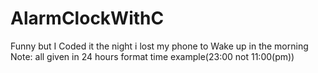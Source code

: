 # AlarmClockWithC
Funny but I Coded it the night i lost my phone to Wake up in the morning<br>
Note: all given in 24 hours format time example(23:00 not 11:00(pm))
